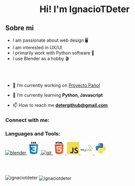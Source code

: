 <div align="center">
     <h1> Hi! I'm IgnacioTDeter </h1>
</div>

## Sobre mi
<ul>
     <li> I am passionate about web design 🖥</li>
     <li> I am interested in UX/UI </li>
     <li> I primarily work with Python software 🐍 </li>
     <li> I use Blender as a hobby 🎬</li>
</ul>

<br></br>


- 🔭 I’m currently working on [Proyecto Pañol](https://github.com/IgnacioTDeter/Proyecto-Final.git)

- 🌱 I’m currently learning **Python, Javascript**

- 📫 How to reach me **detergithub@gmail.com**

<h3 align="left">Connect with me:</h3>
<p align="left">
</p>

<h3 align="left">Languages and Tools:</h3>
<p align="left"> <a href="https://www.blender.org/" target="_blank" rel="noreferrer"> <img src="https://download.blender.org/branding/community/blender_community_badge_white.svg" alt="blender" width="40" height="40"/> </a> <a href="https://www.w3schools.com/css/" target="_blank" rel="noreferrer"> <img src="https://raw.githubusercontent.com/devicons/devicon/master/icons/css3/css3-original-wordmark.svg" alt="css3" width="40" height="40"/> </a> <a href="https://git-scm.com/" target="_blank" rel="noreferrer"> <img src="https://www.vectorlogo.zone/logos/git-scm/git-scm-icon.svg" alt="git" width="40" height="40"/> </a> <a href="https://www.w3.org/html/" target="_blank" rel="noreferrer"> <img src="https://raw.githubusercontent.com/devicons/devicon/master/icons/html5/html5-original-wordmark.svg" alt="html5" width="40" height="40"/> </a> <a href="https://developer.mozilla.org/en-US/docs/Web/JavaScript" target="_blank" rel="noreferrer"> <img src="https://raw.githubusercontent.com/devicons/devicon/master/icons/javascript/javascript-original.svg" alt="javascript" width="40" height="40"/> </a> <a href="https://www.mysql.com/" target="_blank" rel="noreferrer"> <img src="https://raw.githubusercontent.com/devicons/devicon/master/icons/mysql/mysql-original-wordmark.svg" alt="mysql" width="40" height="40"/> </a> <a href="https://www.python.org" target="_blank" rel="noreferrer"> <img src="https://raw.githubusercontent.com/devicons/devicon/master/icons/python/python-original.svg" alt="python" width="40" height="40"/> </a> </p>
 
 <br></br>
 
 
<p><img align="left" src="https://github-readme-stats.vercel.app/api/top-langs?username=ignaciotdeter&show_icons=true&locale=en&layout=compact" alt="ignaciotdeter" /></p>

<p>&nbsp;<img align="center" src="https://github-readme-stats.vercel.app/api?username=ignaciotdeter&show_icons=true&locale=en" alt="ignaciotdeter" /></p>

 
 
<!--
**IgnacioTDeter/IgnacioTDeter** is a ✨ _special_ ✨ repository because its `README.md` (this file) appears on your GitHub profile.

Here are some ideas to get you started:

- 🔭 I’m currently working on ...
- 🌱 I’m currently learning ...
- 👯 I’m looking to collaborate on ...
- 🤔 I’m looking for help with ...
- 💬 Ask me about ...
- 📫 How to reach me: ...
- 😄 Pronouns: ...
- ⚡ Fun fact: ...
-->
